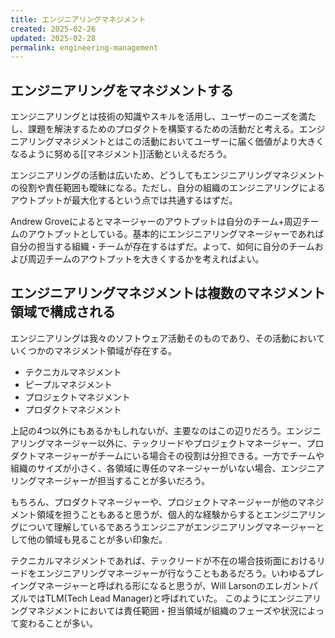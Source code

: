 ```yaml
---
title: エンジニアリングマネジメント
created: 2025-02-26
updated: 2025-02-28
permalink: engineering-management
---
```

## エンジニアリングをマネジメントする

エンジニアリングとは技術の知識やスキルを活用し、ユーザーのニーズを満たし、課題を解決するためのプロダクトを構築するための活動だと考える。エンジニアリングマネジメントとはこの活動においてユーザーに届く価値がより大きくなるように努める[[マネジメント]]活動といえるだろう。

エンジニアリングの活動は広いため、どうしてもエンジニアリングマネジメントの役割や責任範囲も曖昧になる。ただし、自分の組織のエンジニアリングによるアウトプットが最大化するという点では共通するはずだ。 

Andrew Groveによるとマネージャーのアウトプットは自分のチーム+周辺チームのアウトプットとしている。基本的にエンジニアリングマネージャーであれば自分の担当する組織・チームが存在するはずだ。よって、如何に自分のチームおよび周辺チームのアウトプットを大きくするかを考えればよい。
## エンジニアリングマネジメントは複数のマネジメント領域で構成される

エンジニアリングは我々のソフトウェア活動そのものであり、その活動においていくつかのマネジメント領域が存在する。

- テクニカルマネジメント
- ピープルマネジメント
- プロジェクトマネジメント
- プロダクトマネジメント

上記の4つ以外にもあるかもしれないが、主要なのはこの辺りだろう。エンジニアリングマネージャー以外に、テックリードやプロジェクトマネージャー、プロダクトマネージャーがチームにいる場合その役割は分担できる。一方でチームや組織のサイズが小さく、各領域に専任のマネージャーがいない場合、エンジニアリングマネージャーが担当することが多いだろう。

もちろん、プロダクトマネージャーや、プロジェクトマネージャーが他のマネジメント領域を担うこともあると思うが、個人的な経験からするとエンジニアリングについて理解しているであろうエンジニアがエンジニアリングマネージャーとして他の領域も見ることが多い印象だ。

テクニカルマネジメントであれば、テックリードが不在の場合技術面におけるリードをエンジニアリングマネージャーが行なうこともあるだろう。いわゆるプレイングマネージャーと呼ばれる形になると思うが、Will LarsonのエレガントパズルではTLM(Tech Lead Manager)と呼ばれていた。 このようにエンジニアリングマネジメントにおいては責任範囲・担当領域が組織のフェーズや状況によって変わることが多い。